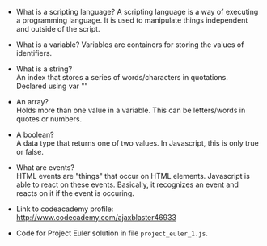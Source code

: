 - What is a scripting language? 
  A scripting language is a way of executing a programming language. It is used to manipulate things independent and outside of the script. 

- What is a variable? 
Variables are containers for storing the values of identifiers. 

- What is a string?  
An index that stores a series of words/characters in quotations. Declared using var ""   

- An array?  
Holds more than one value in a variable. This can be letters/words in quotes or numbers. 

- A boolean?  
A data type that returns one of two values. In Javascript, this is only true or false.  

- What are events?  
HTML events are "things" that occur on HTML elements. Javascript is able to react on these events. Basically, it recognizes an event and reacts on it if the event is occuring. 

- Link to codeacademy profile:   http://www.codecademy.com/ajaxblaster46933
- Code for Project Euler solution in file `project_euler_1.js`.
